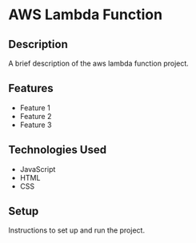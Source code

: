 # AWS Lambda Function

## Description

A brief description of the aws lambda function project.

## Features

- Feature 1
- Feature 2
- Feature 3

## Technologies Used

- JavaScript
- HTML
- CSS

## Setup

Instructions to set up and run the project.
